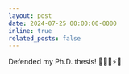 ```yaml
---
layout: post
date: 2024-07-25 00:00:00-0000
inline: true
related_posts: false
---
```


Defended my Ph.D. thesis! 🎉🍾🍹⚡🐹